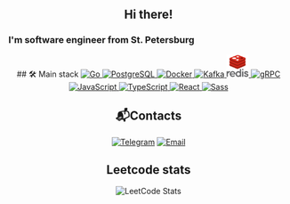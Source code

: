 <div align="center">

## Hi there!
</div>

### I'm software engineer from St. Petersburg

<div align="center">
## 🛠️ Main stack

<!-- Go --> <a href="https://go.dev" target="_blank"> <img src="https://raw.githubusercontent.com/danielcranney/readme-generator/main/public/icons/skills/go-colored.svg" alt="Go" height="40"/> </a> 
<!-- PostgreSQL --> <a href="https://www.postgresql.org/" target="_blank"> <img src="https://raw.githubusercontent.com/danielcranney/readme-generator/main/public/icons/skills/postgresql-colored.svg" alt="PostgreSQL" height="40"/> </a> 
<!-- Docker --> <a href="https://www.docker.com/" target="_blank"> <img src="https://raw.githubusercontent.com/danielcranney/readme-generator/main/public/icons/skills/docker-colored.svg" alt="Docker" height="40"/> </a> 
<!-- Kafka --> <a href="https://kafka.apache.org/" target="_blank"> <img src="https://cdn.jsdelivr.net/gh/devicons/devicon/icons/apachekafka/apachekafka-original.svg" alt="Kafka" height="40"/> </a> 
<!-- Redis --><a href="https://redis.io/" target="_blank"> <img src="https://raw.githubusercontent.com/devicons/devicon/master/icons/redis/redis-original-wordmark.svg" alt="Redis" height="40"/> </a> 
<!-- gRPC --> <a href="https://grpc.io/" target="_blank"> <img src="https://grpc.io/img/logos/grpc-icon-color.png" alt="gRPC" height="40"/> </a>
<!-- JavaScript --> <a href="https://developer.mozilla.org/en-US/docs/Web/JavaScript" target="_blank"> <img src="https://raw.githubusercontent.com/danielcranney/readme-generator/main/public/icons/skills/javascript-colored.svg" alt="JavaScript" height="40"/> </a> 
<!-- TypeScript --> <a href="https://www.typescriptlang.org/" target="_blank"> <img src="https://raw.githubusercontent.com/danielcranney/readme-generator/main/public/icons/skills/typescript-colored.svg" alt="TypeScript" height="40"/> </a> 
<!-- React --> <a href="https://reactjs.org/" target="_blank"> <img src="https://raw.githubusercontent.com/danielcranney/readme-generator/main/public/icons/skills/react-colored.svg" alt="React" height="40"/> </a>
<!-- Sass --> <a href="https://sass-lang.com/" target="_blank"> <img src="https://raw.githubusercontent.com/danielcranney/readme-generator/main/public/icons/skills/sass-colored.svg" alt="Sass" height="40"/> </a>

## 📬Contacts

[![Telegram](https://img.shields.io/badge/-Telegram-26A5E4?logo=telegram&logoColor=white&style=for-the-badge)](https://t.me/sterakare)
[![Email](https://img.shields.io/badge/-Email-D14836?logo=gmail&logoColor=white&style=for-the-badge)](mailto:sterakare@gmail.com)

## Leetcode stats

![LeetCode Stats](https://leetcard.jacoblin.cool/doryush_khodjaev)
</div>
